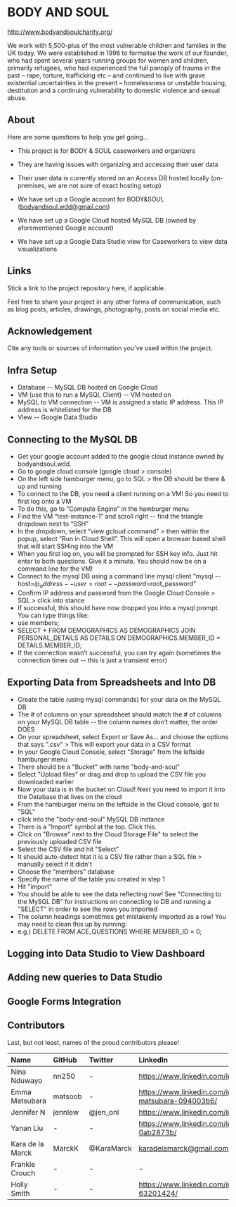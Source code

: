 # BODY AND SOUL

http://www.bodyandsoulcharity.org/

We work with 5,500-plus of the most vulnerable children and families in the UK today. We were established in 1996 to formalise the work of our founder, who had spent several years running groups for women and children, primarily refugees, who had experienced the full panoply of trauma in the past – rape, torture, trafficking etc – and continued to live with grave existential uncertainties in the present – homelessness or unstable housing, destitution and a continuing vulnerability to domestic violence and sexual abuse.


## About

Here are some questions to help you get going...

- This project is for BODY & SOUL caseworkers and organizers

- They are having issues with organizing and accessing their user data

- Their user data is currently stored on an Access DB hosted locally (on-premises, we are not sure of exact hosting setup)

- We have set up a Google account for BODY&SOUL (bodyandsoul.wdd@gmail.com)

- We have set up a Google Cloud hosted MySQL DB (owned by aforementioned Google account)

- We have set up a Google Data Studio view for Caseworkers to view data visualizations


## Links

Stick a link to the project repository here, if applicable.

Feel free to share your project in any other forms of communication, such as blog posts, articles, drawings, photography, posts on social media etc.

## Acknowledgement

Cite any tools or sources of information you've used within the project.


## Infra Setup
- Database
-- MySQL DB hosted on Google Cloud
- VM (use this to run a MySQL Client)
-- VM hosted on
- MySQL to VM connection
-- VM is assigned a static IP address. This IP address is whitelisted for the DB
- View
-- Google Data Studio

## Connecting to the MySQL DB

- Get your google account added to the google cloud instance owned by bodyandsoul.wdd. 
- Go to google cloud console (google cloud > console)
- On the left side hamburger menu, go to SQL > the DB should be there & up and running
- To connect to the DB, you need a client running on a VM! So you need to first log onto a VM
- To do this, go to “Compute Engine” in the hamburger menu
- Find the VM “test-instance-1” and scroll right -- find the triangle dropdown next to “SSH”
- In the dropdown, select “view gcloud command” > then within the popup, select “Run in Cloud Shell”. This will open a browser based shell that will start SSHing into the VM
- When you first log on, you will be prompted for SSH key info. Just hit enter to both questions. Give it a minute. You should now be on a command line for the VM!
- Connect to the mysql DB using a command line mysql client
“mysql --host=$ip_address   --user=root --password=$root_password”
- Confirm IP address and password from the Google Cloud Console > SQL > click into stance
- If successful, this should have now dropped you into a mysql prompt. You can type things like: 
- use members;
- SELECT * FROM DEMOGRAPHICS AS DEMOGRAPHICS JOIN PERSONAL_DETAILS AS DETAILS ON DEMOGRAPHICS.MEMBER_ID = DETAILS.MEMBER_ID;
- If the connection wasn’t successful, you can try again (sometimes the connection times out -- this is just a transient error)	


## Exporting Data from Spreadsheets and Into DB

- Create the table (using mysql commands) for your data on the MySQL DB
- The # of columns on your spreadsheet should match the # of columns on your MySQL DB table -- the column names don’t matter, the order DOES
- On your spreadsheet, select Export or Save As... and choose the options that says ".csv" > This will export your data in a CSV format
- In your Google Cloud Console, select "Storage" from the leftside hamburger menu
- There should be a "Bucket" with name "body-and-soul"
- Select "Upload files" or drag and drop to upload the CSV file you downloaded earlier
- Now your data is in the bucket on Cloud! Next you need to import it into the Database that lives on the cloud
- From the hamburger menu on the leftside in the Cloud console, got to "SQL"
- click into the "body-and-soul" MySQL DB instance
- There is a "Import" symbol at the top. Click this.
- Click on "Browse" next to the Cloud Storage File" to select the previously uploaded CSV file
- Select the CSV file and hit "Select"
- It should auto-detect htat it is a CSV file rather than a SQL file > manually select if it didn't
- Choose the "members" database
- Specify the name of the table you created in step 1
- Hit "import"
- You should be able to see the data reflecting now! See "Connecting to the MySQL DB" for instructions on connecting to DB and running a "SELECT" in order to see the rows you imported
- The column headings sometimes get mistakenly imported as a row! You may need to clean this up by running:
- e.g.) DELETE FROM ACE_QUESTIONS WHERE MEMBER_ID = 0;

 ## Logging into Data Studio to View Dashboard

 ## Adding new queries to Data Studio

 ## Google Forms Integration


## Contributors

Last, but not least, names of the proud contributors please!

| Name | GitHub | Twitter | LinkedIn | Other |
| :--- | :--- | :--- | :--- | :--- |
| Nina Nduwayo | nn250 | - | https://www.linkedin.com/in/ninanadia/ | - |
| Emma Matsubara | matsoob | - | https://www.linkedin.com/in/emma-matsubara-094003b6/ | - |
| Jennifer N | jennlew | @jen_onl | https://www.linkedin.com/in/jennlewedum/ | - | 
| Yanan Liu | - | - | https://www.linkedin.com/in/yanan-liu-0ab2873b/ | yy.yanan@gmail.com | 
| Kara de la Marck | MarckK | @KaraMarck | karadelamarck@gmail.com | 
| Frankie Crouch | - | - | - | - | 
| Holly Smith | - | - | https://www.linkedin.com/in/holly-smith-63201424/ | - | 
